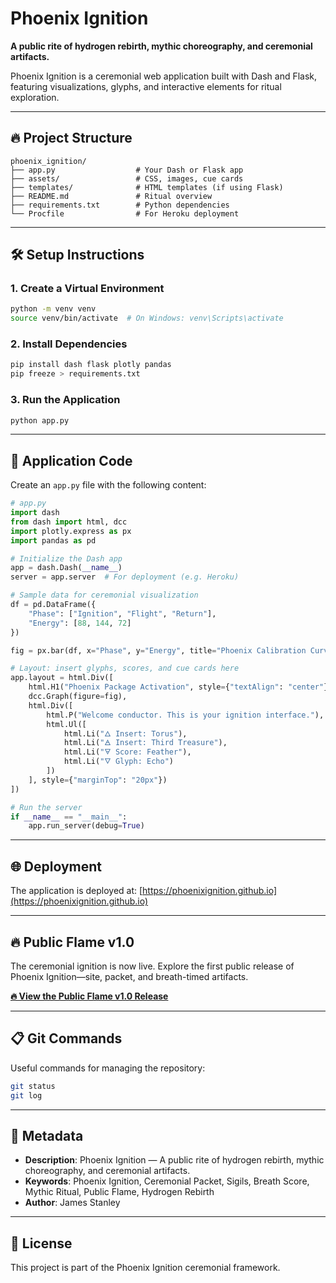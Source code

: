 # Phoenix Ignition

**A public rite of hydrogen rebirth, mythic choreography, and ceremonial artifacts.**

Phoenix Ignition is a ceremonial web application built with Dash and Flask, featuring visualizations, glyphs, and interactive elements for ritual exploration.

---

## 🔥 Project Structure

```
phoenix_ignition/
├── app.py                  # Your Dash or Flask app
├── assets/                 # CSS, images, cue cards
├── templates/              # HTML templates (if using Flask)
├── README.md               # Ritual overview
├── requirements.txt        # Python dependencies
└── Procfile                # For Heroku deployment
```

---

## 🛠️ Setup Instructions

### 1. Create a Virtual Environment

```bash
python -m venv venv
source venv/bin/activate  # On Windows: venv\Scripts\activate
```

### 2. Install Dependencies

```bash
pip install dash flask plotly pandas
pip freeze > requirements.txt
```

### 3. Run the Application

```bash
python app.py
```

---

## 📝 Application Code

Create an `app.py` file with the following content:

```python
# app.py
import dash
from dash import html, dcc
import plotly.express as px
import pandas as pd

# Initialize the Dash app
app = dash.Dash(__name__)
server = app.server  # For deployment (e.g. Heroku)

# Sample data for ceremonial visualization
df = pd.DataFrame({
    "Phase": ["Ignition", "Flight", "Return"],
    "Energy": [88, 144, 72]
})

fig = px.bar(df, x="Phase", y="Energy", title="Phoenix Calibration Curve")

# Layout: insert glyphs, scores, and cue cards here
app.layout = html.Div([
    html.H1("Phoenix Package Activation", style={"textAlign": "center"}),
    dcc.Graph(figure=fig),
    html.Div([
        html.P("Welcome conductor. This is your ignition interface."),
        html.Ul([
            html.Li("🜂 Insert: Torus"),
            html.Li("🜁 Insert: Third Treasure"),
            html.Li("🜃 Score: Feather"),
            html.Li("🜄 Glyph: Echo")
        ])
    ], style={"marginTop": "20px"})
])

# Run the server
if __name__ == "__main__":
    app.run_server(debug=True)
```

---

## 🌐 Deployment

The application is deployed at: [https://phoenixignition.github.io](https://phoenixignition.github.io)

---

## 🔥 Public Flame v1.0

The ceremonial ignition is now live. Explore the first public release of Phoenix Ignition—site, packet, and breath-timed artifacts.

**[🔥 View the Public Flame v1.0 Release](https://github.com/phoenixignition/phoenixignition.github.io/releases/tag/v1.0)**

---

## 📋 Git Commands

Useful commands for managing the repository:

```bash
git status
git log
```

---

## 📄 Metadata

- **Description**: Phoenix Ignition — A public rite of hydrogen rebirth, mythic choreography, and ceremonial artifacts.
- **Keywords**: Phoenix Ignition, Ceremonial Packet, Sigils, Breath Score, Mythic Ritual, Public Flame, Hydrogen Rebirth
- **Author**: James Stanley

---

## 📜 License

This project is part of the Phoenix Ignition ceremonial framework.
